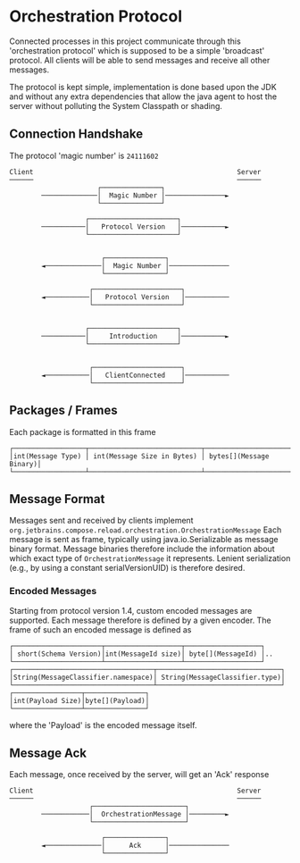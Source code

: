 # Orchestration Protocol
Connected processes in this project communicate through this 'orchestration protocol' which is supposed
to be a simple 'broadcast' protocol. All clients will be able to send messages and receive all other messages.

The protocol is kept simple, implementation is done based upon the JDK and without any extra dependencies that
 allow the java agent to host the server without polluting the System Classpath or shading.

## Connection Handshake
The protocol 'magic number' is `24111602` 

```text
Client                                                   Server
──────                                                   ──────
                      ┌───────────────┐                        
        ──────────────│  Magic Number │───────────────►        
                      └───────────────┘                        
                                                               
                   ┌──────────────────────┐                    
        ───────────│   Protocol Version   │───────────►        
                   └──────────────────────┘                    
                                                               
                                                                                                             
                       ┌───────────────┐                       
        ◄──────────────│  Magic Number │───────────────        
                       └───────────────┘                       
                                                               
                    ┌──────────────────────┐                   
        ◄───────────│   Protocol Version   │───────────        
                    └──────────────────────┘                   
                                                                                                                                     
                                                               
                   ┌──────────────────────┐                    
        ───────────│     Introduction     │───────────►        
                   └──────────────────────┘                    
                                                               
                                                               
                    ┌──────────────────────┐                   
        ◄───────────│   ClientConnected    │───────────        
                    └──────────────────────┘                   
```


## Packages / Frames
Each package is formatted in this frame
```text
┌──────────────────┬────────────────────────────┬────────────────────────┐
│int(Message Type) │ int(Message Size in Bytes) │ bytes[](Message Binary)│
└──────────────────┴────────────────────────────┴────────────────────────┘
```


## Message Format
Messages sent and received by clients implement `org.jetbrains.compose.reload.orchestration.OrchestrationMessage`
Each message is sent as frame, typically using java.io.Serializable as message binary format.
Message binaries therefore include the information about which exact type of `OrchestrationMessage` it represents.
Lenient serialization (e.g., by using a constant serialVersionUID) is therefore desired.

### Encoded Messages
Starting from protocol version 1.4, custom encoded messages are supported. 
Each message therefore is defined by a given encoder. The frame of such an encoded message is defined
as 
```text
┌──────────────────────┬───────────────────┬───────────────────┐     
│ short(Schema Version)│int(MessageId size)│ byte[](MessageId) │..   
└──────────────────────┴───────────────────┴───────────────────┘     
┌───────────────────────────────────┬───────────────────────────────┐
│String(MessageClassifier.namespace)│ String(MessageClassifier.type)│
└───────────────────────────────────┴───────────────────────────────┘
┌─────────────────┬───────────────┐                                  
│int(Payload Size)│byte[](Payload)│                                  
└─────────────────┴───────────────┘                                  
```
where the 'Payload' is the encoded message itself.


## Message Ack
Each message, once received by the server, will get an 'Ack' response
```text
Client                                                   Server
──────                                                   ──────
                    ┌───────────────────────┐                  
        ────────────│  OrchestrationMessage │─────────►        
                    └───────────────────────┘                  
                                                               
                       ┌───────────────┐                       
        ◄──────────────│      Ack      │───────────────        
                       └───────────────┘                       
```

